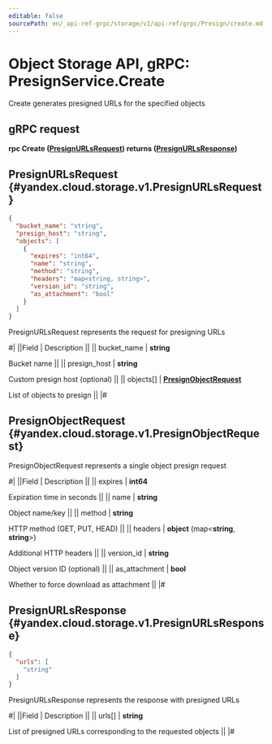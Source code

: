 ```yaml
---
editable: false
sourcePath: en/_api-ref-grpc/storage/v1/api-ref/grpc/Presign/create.md
---
```


# Object Storage API, gRPC: PresignService.Create

Create generates presigned URLs for the specified objects

## gRPC request

**rpc Create ([PresignURLsRequest](#yandex.cloud.storage.v1.PresignURLsRequest)) returns ([PresignURLsResponse](#yandex.cloud.storage.v1.PresignURLsResponse))**

## PresignURLsRequest {#yandex.cloud.storage.v1.PresignURLsRequest}

```json
{
  "bucket_name": "string",
  "presign_host": "string",
  "objects": [
    {
      "expires": "int64",
      "name": "string",
      "method": "string",
      "headers": "map<string, string>",
      "version_id": "string",
      "as_attachment": "bool"
    }
  ]
}
```

PresignURLsRequest represents the request for presigning URLs

#|
||Field | Description ||
|| bucket_name | **string**

Bucket name ||
|| presign_host | **string**

Custom presign host (optional) ||
|| objects[] | **[PresignObjectRequest](#yandex.cloud.storage.v1.PresignObjectRequest)**

List of objects to presign ||
|#

## PresignObjectRequest {#yandex.cloud.storage.v1.PresignObjectRequest}

PresignObjectRequest represents a single object presign request

#|
||Field | Description ||
|| expires | **int64**

Expiration time in seconds ||
|| name | **string**

Object name/key ||
|| method | **string**

HTTP method (GET, PUT, HEAD) ||
|| headers | **object** (map<**string**, **string**>)

Additional HTTP headers ||
|| version_id | **string**

Object version ID (optional) ||
|| as_attachment | **bool**

Whether to force download as attachment ||
|#

## PresignURLsResponse {#yandex.cloud.storage.v1.PresignURLsResponse}

```json
{
  "urls": [
    "string"
  ]
}
```

PresignURLsResponse represents the response with presigned URLs

#|
||Field | Description ||
|| urls[] | **string**

List of presigned URLs corresponding to the requested objects ||
|#